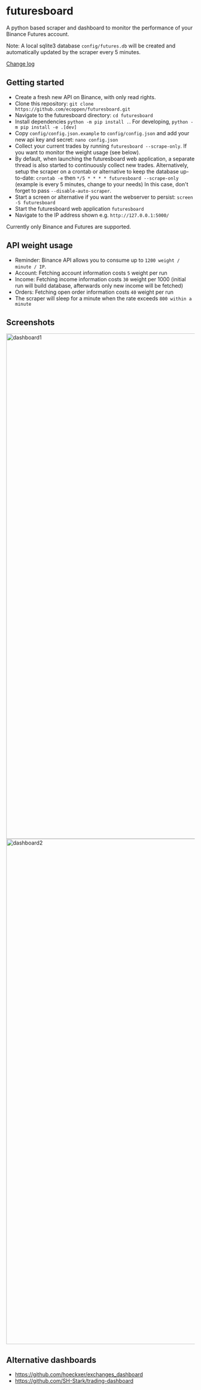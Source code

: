 # futuresboard
A python based scraper and dashboard to monitor the performance of your Binance Futures account. 

Note: A local sqlite3 database `config/futures.db` will be created and automatically updated by the scraper every 5 minutes.

[Change log](https://github.com/ecoppen/futuresboard/blob/main/CHANGELOG.md)

## Getting started

- Create a fresh new API on Binance, with only read rights.
- Clone this repository: `git clone https://github.com/ecoppen/futuresboard.git`
- Navigate to the futuresboard directory: `cd futuresboard`
- Install dependencies `python -m pip install .`. For developing, `python -m pip install -e .[dev]`
- Copy `config/config.json.example` to `config/config.json` and add your new api key and secret: `nano config.json`
- Collect your current trades by running `futuresboard --scrape-only`. If you want to monitor the weight usage (see below).
- By default, when launching the futuresboard web application, a separate thread is also started to continuously collect new trades.
  Alternatively, setup the scraper on a crontab or alternative to keep the database up-to-date: `crontab -e` then `*/5 * * * * futuresboard --scrape-only` (example is every 5 minutes, change to your needs)
  In this case, don't forget to pass `--disable-auto-scraper`.
- Start a screen or alternative if you want the webserver to persist: `screen -S futuresboard`
- Start the futuresboard web application `futuresboard`
- Navigate to the IP address shown e.g. `http://127.0.0.1:5000/`

Currently only Binance and Futures are supported.

## API weight usage

- Reminder: Binance API allows you to consume up to `1200 weight / minute / IP`.
- Account: Fetching account information costs `5` weight per run
- Income: Fetching income information costs `30` weight per 1000 (initial run will build database, afterwards only new income will be fetched)
- Orders: Fetching open order information costs `40` weight per run
- The scraper will sleep for a minute when the rate exceeds `800 within a minute`

## Screenshots
<img width="1346" alt="dashboard1" src="https://user-images.githubusercontent.com/51025241/141650366-a7f667c3-5699-4445-9e7f-b4fabf24278f.png">
<img width="1346" alt="dashboard2" src="https://user-images.githubusercontent.com/51025241/141650367-930947f8-8449-4ced-a46f-8abc6e93f79f.png">

## Alternative dashboards

- https://github.com/hoeckxer/exchanges_dashboard
- https://github.com/SH-Stark/trading-dashboard
